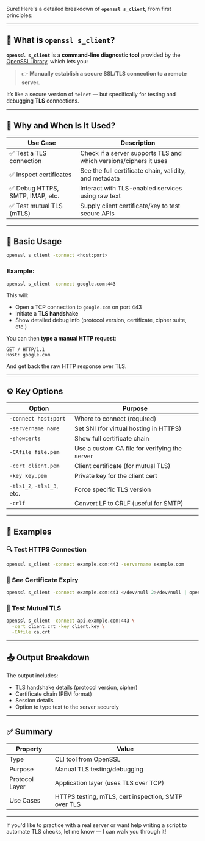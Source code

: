 Sure! Here's a detailed breakdown of **`openssl s_client`**, from first principles:

---

## 🔐 What is `openssl s_client`?

**`openssl s_client`** is a **command-line diagnostic tool** provided by the [OpenSSL library](https://www.openssl.org/), which lets you:

> 👉 **Manually establish a secure SSL/TLS connection to a remote server.**

It’s like a secure version of `telnet` — but specifically for testing and debugging **TLS** connections.

---

## 🧠 Why and When Is It Used?

| Use Case                        | Description                                                       |
| ------------------------------- | ----------------------------------------------------------------- |
| ✅ Test a TLS connection         | Check if a server supports TLS and which versions/ciphers it uses |
| ✅ Inspect certificates          | See the full certificate chain, validity, and metadata            |
| ✅ Debug HTTPS, SMTP, IMAP, etc. | Interact with TLS-enabled services using raw text                 |
| ✅ Test mutual TLS (mTLS)        | Supply client certificate/key to test secure APIs                 |

---

## 🔧 Basic Usage

```bash
openssl s_client -connect <host:port>
```

### Example:

```bash
openssl s_client -connect google.com:443
```

This will:

* Open a TCP connection to `google.com` on port 443
* Initiate a **TLS handshake**
* Show detailed debug info (protocol version, certificate, cipher suite, etc.)

You can then **type a manual HTTP request**:

```
GET / HTTP/1.1
Host: google.com

```

And get back the raw HTTP response over TLS.

---

## ⚙️ Key Options

| Option                     | Purpose                                       |
| -------------------------- | --------------------------------------------- |
| `-connect host:port`       | Where to connect (required)                   |
| `-servername name`         | Set SNI (for virtual hosting in HTTPS)        |
| `-showcerts`               | Show full certificate chain                   |
| `-CAfile file.pem`         | Use a custom CA file for verifying the server |
| `-cert client.pem`         | Client certificate (for mutual TLS)           |
| `-key key.pem`             | Private key for the client cert               |
| `-tls1_2`, `-tls1_3`, etc. | Force specific TLS version                    |
| `-crlf`                    | Convert LF to CRLF (useful for SMTP)          |

---

## 🧪 Examples

### 🔍 Test HTTPS Connection

```bash
openssl s_client -connect example.com:443 -servername example.com
```

### 📜 See Certificate Expiry

```bash
openssl s_client -connect example.com:443 </dev/null 2>/dev/null | openssl x509 -noout -dates
```

### 🔐 Test Mutual TLS

```bash
openssl s_client -connect api.example.com:443 \
  -cert client.crt -key client.key \
  -CAfile ca.crt
```

---

## 📤 Output Breakdown

The output includes:

* TLS handshake details (protocol version, cipher)
* Certificate chain (PEM format)
* Session details
* Option to type text to the server securely

---

## ✅ Summary

| Property       | Value                                               |
| -------------- | --------------------------------------------------- |
| Type           | CLI tool from OpenSSL                               |
| Purpose        | Manual TLS testing/debugging                        |
| Protocol Layer | Application layer (uses TLS over TCP)               |
| Use Cases      | HTTPS testing, mTLS, cert inspection, SMTP over TLS |

---

If you'd like to practice with a real server or want help writing a script to automate TLS checks, let me know — I can walk you through it!
